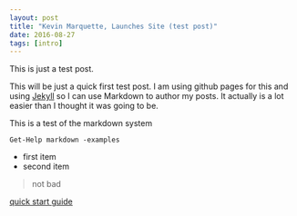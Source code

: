 ```yaml
---
layout: post
title: "Kevin Marquette, Launches Site (test post)"
date: 2016-08-27
tags: [intro]
---
```


This is just a test post.

This will be just a quick first test post. I am using github pages for this and using [Jekyll](http://jekyllrb.com) so I can use Markdown to author my posts. It actually is a lot easier than I thought it was going to be.

This is a test of the markdown system

```posh
Get-Help markdown -examples
```

* first item
* second item

> not bad

[quick start guide](http://jmcglone.com/guides/github-pages/)
